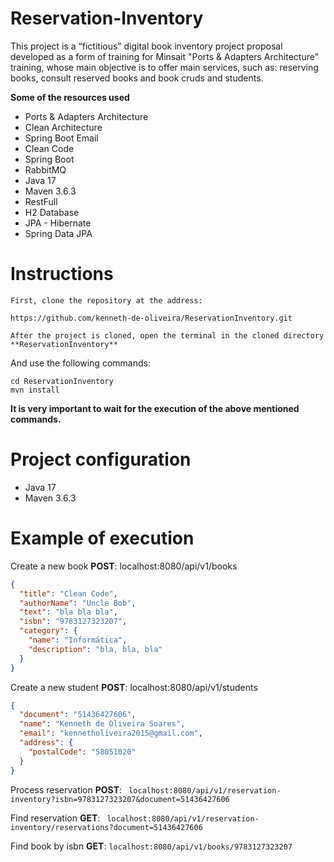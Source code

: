 **Reservation-Inventory**
========================================================================
This project is a “fictitious” digital book inventory project proposal developed as a form of training for Minsait "Ports & Adapters Architecture" training, whose main objective is to offer main services, such as: reserving books, consult reserved books and book cruds and students.

**Some of the resources used**

- Ports & Adapters Architecture
- Clean Architecture
- Spring Boot Email
- Clean Code
- Spring Boot
- RabbitMQ
- Java 17
- Maven 3.6.3
- RestFull
- H2 Database
- JPA - Hibernate
- Spring Data JPA

# **Instructions**

	First, clone the repository at the address:
	
	https://github.com/kenneth-de-oliveira/ReservationInventory.git
	
	After the project is cloned, open the terminal in the cloned directory **ReservationInventory** 

And use the following commands:

	cd ReservationInventory
	mvn install

**It is very important to wait for the execution of the above mentioned commands.**

Project configuration
========================================================================
- Java 17
- Maven 3.6.3

Example of execution
========================================================================

Create a new book **POST**: localhost:8080/api/v1/books
```json
{
  "title": "Clean Code",
  "authorName": "Uncle Bob",
  "text": "bla bla bla",
  "isbn": "9783127323207",
  "category": {
    "name": "Informática",
    "description": "bla, bla, bla"
  }
}
```

Create a new student **POST**: localhost:8080/api/v1/students
```json
{
  "document": "51436427606",
  "name": "Kenneth de Oliveira Soares",
  "email": "kennetholiveira2015@gmail.com",
  "address": {
    "postalCode": "58051020"
  }
}
```

Process reservation **POST**:  ``` localhost:8080/api/v1/reservation-inventory?isbn=9783127323207&document=51436427606```

Find reservation **GET**:  ``` localhost:8080/api/v1/reservation-inventory/reservations?document=51436427606```

Find book by isbn **GET**: ```localhost:8080/api/v1/books/9783127323207```
